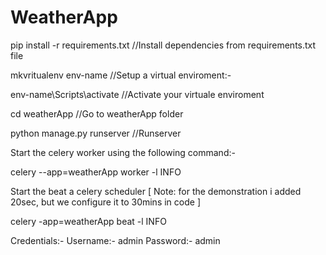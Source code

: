 # WeatherApp

pip install -r requirements.txt             //Install dependencies from requirements.txt file

mkvritualenv env-name                       //Setup a virtual enviroment:-

env-name\Scripts\activate                   //Activate your virtuale enviroment

cd weatherApp                               //Go to weatherApp folder

python manage.py runserver                  //Runserver

Start the celery worker using the following command:-

celery --app=weatherApp worker -l INFO

Start the beat a celery scheduler [ Note: for the demonstration i added 20sec, but we configure it to 30mins in code ] 

celery -app=weatherApp beat -l INFO


Credentials:-
  Username:- admin
  Password:- admin

